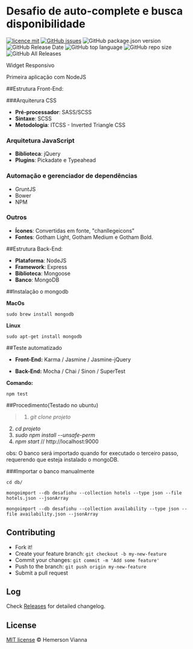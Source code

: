 # Desafio de auto-complete e busca disponibilidade

[![licence mit](https://img.shields.io/badge/license-MIT-blue.svg?style=flat-square)](http://hemersonvianna.mit-license.org/)
[![GitHub issues](https://img.shields.io/github/issues/org-arena/search-widget-mean-mern.svg)](https://github.com/org-arena/search-widget-mean-mern/issues)
![GitHub package.json version](https://img.shields.io/github/package-json/v/org-arena/search-widget-mean-mern.svg)
![GitHub Release Date](https://img.shields.io/github/release-date/org-arena/search-widget-mean-mern.svg)
![GitHub top language](https://img.shields.io/github/languages/top/org-arena/search-widget-mean-mern.svg)
![GitHub repo size](https://img.shields.io/github/repo-size/org-arena/search-widget-mean-mern.svg)
![GitHub All Releases](https://img.shields.io/github/downloads/org-arena/search-widget-mean-mern/total.svg)

Widget Responsivo

Primeira aplicação com NodeJS

##Estrutura Front-End:

###Arquiterura CSS

 - **Pré-processador**: SASS/SCSS
 - **Sintaxe**: SCSS
 - **Metodologia**: ITCSS - Inverted Triangle CSS


### Arquitetura JavaScript

 - **Biblioteca**: jQuery
 - **Plugins**: Pickadate e Typeahead


### Automação e gerenciador de dependências

- GruntJS
- Bower
- NPM


### Outros

- **Ícones**: Convertidas em fonte, "chanllegeicons"
- **Fontes**: Gotham Light, Gotham Medium e Gotham Bold.


##Estrutura Back-End:

- **Plataforma**: NodeJS
- **Framework**: Express
- **Biblioteca**: Mongoose
- **Banco**: MongoDB


##Instalação o mongodb

**MacOs**

```
sudo brew install mongodb
```

**Linux**

```
sudo apt-get install mongodb
```

##Teste automatizado

 - **Front-End:** Karma / Jasmine / Jasmine-jQuery

 - **Back-End:** Mocha / Chai / Sinon / SuperTest

**Comando:**

```
npm test
```



##Procedimento(Testado no ubuntu)

>1. *git clone projeto*
2. *cd projeto*
3. *sudo npm install --unsafe-perm*
4. *npm start* // http://localhost:9000


obs: O banco será importado quando for executado o terceiro passo, requerendo que esteja instalado o mongoDB.


###Importar o banco manualmente

```
cd db/
```

```
mongoimport --db desafiohu --collection hotels --type json --file hotels.json --jsonArray
```

```
mongoimport --db desafiohu --collection availability --type json --file availability.json --jsonArray
```

## Contributing

- Fork it!
- Create your feature branch: `git checkout -b my-new-feature`
- Commit your changes: `git commit -m 'Add some feature'`
- Push to the branch: `git push origin my-new-feature`
- Submit a pull request

## Log

Check [Releases](https://github.com/org-arena/search-widget-mean-mern/releases) for detailed changelog.

## License

[MIT license](http://hemersonvianna.mit-license.org/) © Hemerson Vianna
